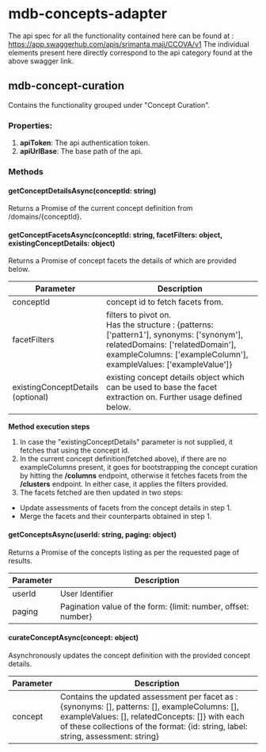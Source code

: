 # mdb-concepts-adapter

The api spec for all the functionality contained here can be found at : https://app.swaggerhub.com/apis/srimanta.maji/CCOVA/v1
The individual elements present here directly correspond to the api category found at the above swagger link.

## mdb-concept-curation

Contains the functionality grouped under "Concept Curation".

### Properties:

1. **apiToken**: The api authentication token.
2. **apiUrlBase**: The base path of the api.

### Methods

#### getConceptDetailsAsync(conceptId: string)
 Returns a Promise of the current concept definition from /domains/{conceptId}.

#### getConceptFacetsAsync(conceptId: string, facetFilters: object, existingConceptDetails: object)
Returns a Promise of concept facets the details of which are provided below.

| Parameter | Description |
| -- | -- |
| conceptId | concept id to fetch facets from. |
| facetFilters | filters to pivot on. <br> Has the structure : {patterns: ['pattern1'], synonyms: ['synonym'], relatedDomains: ['relatedDomain'], exampleColumns: ['exampleColumn'], exampleValues: ['exampleValue']} |
| existingConceptDetails<br>(optional) | existing concept details object which can be used to base the facet extraction on. Further usage defined below. |

**Method execution steps**
1. In case the "existingConceptDetails" parameter is not supplied, it fetches that using the concept id.
2. In the current concept definition(fetched above), if there are no exampleColumns present, it goes for bootstrapping the concept curation by hitting the **/columns** endpoint, otherwise it fetches facets from the **/clusters** endpoint. In either case, it applies the filters provided.
3. The facets fetched are then updated in two steps: 
- Update assessments of facets from the concept details in step 1.
- Merge the facets and their counterparts obtained in step 1.

#### getConceptsAsync(userId: string, paging: object)
Returns a Promise of the concepts listing  as per the requested page of results.

| Parameter | Description |
| -- | -- |
| userId | User Identifier |
| paging | Pagination value of the form: {limit: number, offset: number} |

#### curateConceptAsync(concept: object)

Asynchronously updates the concept definition with the provided concept details.

| Parameter | Description |
| -- | -- |
| concept | Contains the updated assessment per facet as : {synonyms: [], patterns: [], exampleColumns: [], exampleValues: [], relatedConcepts: []} with each of these collections of the format: {id: string, label: string, assessment: string} |